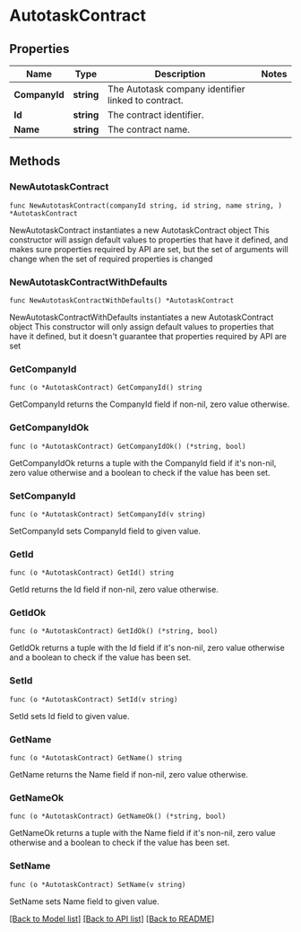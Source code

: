 # AutotaskContract

## Properties

Name | Type | Description | Notes
------------ | ------------- | ------------- | -------------
**CompanyId** | **string** | The Autotask company identifier linked to contract. | 
**Id** | **string** | The contract identifier. | 
**Name** | **string** | The contract name. | 

## Methods

### NewAutotaskContract

`func NewAutotaskContract(companyId string, id string, name string, ) *AutotaskContract`

NewAutotaskContract instantiates a new AutotaskContract object
This constructor will assign default values to properties that have it defined,
and makes sure properties required by API are set, but the set of arguments
will change when the set of required properties is changed

### NewAutotaskContractWithDefaults

`func NewAutotaskContractWithDefaults() *AutotaskContract`

NewAutotaskContractWithDefaults instantiates a new AutotaskContract object
This constructor will only assign default values to properties that have it defined,
but it doesn't guarantee that properties required by API are set

### GetCompanyId

`func (o *AutotaskContract) GetCompanyId() string`

GetCompanyId returns the CompanyId field if non-nil, zero value otherwise.

### GetCompanyIdOk

`func (o *AutotaskContract) GetCompanyIdOk() (*string, bool)`

GetCompanyIdOk returns a tuple with the CompanyId field if it's non-nil, zero value otherwise
and a boolean to check if the value has been set.

### SetCompanyId

`func (o *AutotaskContract) SetCompanyId(v string)`

SetCompanyId sets CompanyId field to given value.


### GetId

`func (o *AutotaskContract) GetId() string`

GetId returns the Id field if non-nil, zero value otherwise.

### GetIdOk

`func (o *AutotaskContract) GetIdOk() (*string, bool)`

GetIdOk returns a tuple with the Id field if it's non-nil, zero value otherwise
and a boolean to check if the value has been set.

### SetId

`func (o *AutotaskContract) SetId(v string)`

SetId sets Id field to given value.


### GetName

`func (o *AutotaskContract) GetName() string`

GetName returns the Name field if non-nil, zero value otherwise.

### GetNameOk

`func (o *AutotaskContract) GetNameOk() (*string, bool)`

GetNameOk returns a tuple with the Name field if it's non-nil, zero value otherwise
and a boolean to check if the value has been set.

### SetName

`func (o *AutotaskContract) SetName(v string)`

SetName sets Name field to given value.



[[Back to Model list]](../README.md#documentation-for-models) [[Back to API list]](../README.md#documentation-for-api-endpoints) [[Back to README]](../README.md)


